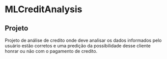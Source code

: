 # MLCreditAnalysis

## Projeto
Projeto de análise de credito onde deve analisar os dados informados pelo usuário estão corretos e uma predição da possibilidade desse cliente honrar ou não com o pagamento de credito.
